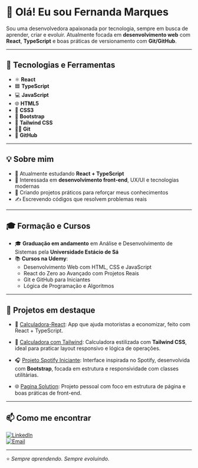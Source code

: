 # 👋 Olá! Eu sou Fernanda Marques

Sou uma desenvolvedora apaixonada por tecnologia, sempre em busca de aprender, criar e evoluir. Atualmente focada em **desenvolvimento web** com **React**, **TypeScript** e boas práticas de versionamento com **Git/GitHub**.

---

## 🚀 Tecnologias e Ferramentas

- ⚛️ **React**
- 🟦 **TypeScript**
- 💻 **JavaScript**
- 🌐 **HTML5**
- 🎨 **CSS3**
- 🧷 **Bootstrap**
- 🌿 **Tailwind CSS**
- 🧑‍💻 **Git**
- 🐙 **GitHub**

---

## 💡 Sobre mim

- 🎯 Atualmente estudando **React + TypeScript**
- 🧠 Interessada em **desenvolvimento front-end**, UX/UI e tecnologias modernas
- 🚧 Criando projetos práticos para reforçar meus conhecimentos
- ✍️ Escrevendo códigos que resolvem problemas reais

---

## 🎓 Formação e Cursos

- 🎓 **Graduação em andamento** em Análise e Desenvolvimento de Sistemas pela **Universidade Estácio de Sá**  
- 📚 **Cursos na Udemy**:
  - Desenvolvimento Web com HTML, CSS e JavaScript
  - React do Zero ao Avançado com Projetos Reais
  - Git e GitHub para Iniciantes
  - Lógica de Programação e Algoritmos

---

## 📌 Projetos em destaque

- 🔧 [Calculadora-React](https://github.com/seu-usuario/Calculadora-React): App que ajuda motoristas a economizar, feito com React + TypeScript.

- 🧮 [Calculadora com Tailwind](https://github.com/NandaCoderDev/Calculadora-tailwind.git): Calculadora estilizada com **Tailwind CSS**, ideal para praticar layout responsivo e lógica de operações.

- 🎧 [Projeto Spotify Iniciante](https://github.com/NandaCoderDev/projeto-spotify-iniciante.git): Interface inspirada no Spotify, desenvolvida com **Bootstrap**, focada em estrutura e responsividade com classes utilitárias.

- 🌐 [Pagina Solution](https://github.com/NandaCoderDev/.git): Projeto pessoal com foco em estrutura de página e boas práticas de front-end.

---

## 📫 Como me encontrar

[![LinkedIn](https://img.shields.io/badge/-LinkedIn-0A66C2?style=flat&logo=linkedin&logoColor=white)](https://www.linkedin.com/in/fernanda-marques-6610261a0)  
[![Email](https://img.shields.io/badge/-nandacoderdev%40gmail.com-D14836?style=flat&logo=gmail&logoColor=white)](mailto:nandacoderdev@gmail.com)

---

⭐ *Sempre aprendendo. Sempre evoluindo.*
